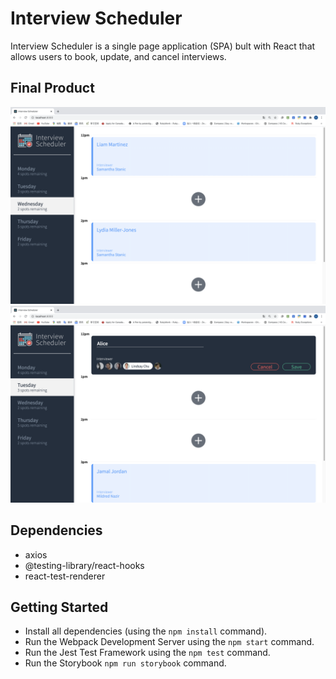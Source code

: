 # Interview Scheduler
Interview Scheduler is a single page application (SPA) bult with React that allows users to book, update, and cancel interviews.

## Final Product

!["screenshot of Home page"](https://github.com/potatolight/scheduler/blob/master/docs/homepage.png)
!["screenshot of Booking interview page"](https://github.com/potatolight/scheduler/blob/master/docs/bookInterview.png)

## Dependencies

- axios
- @testing-library/react-hooks
- react-test-renderer

## Getting Started

- Install all dependencies (using the `npm install` command).
- Run the Webpack Development Server using the `npm start` command.
- Run the Jest Test Framework using the `npm test` command.
- Run the Storybook `npm run storybook` command.




